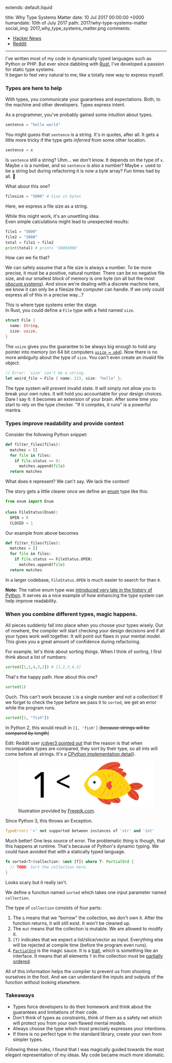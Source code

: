 extends: default.liquid

title:      Why Type Systems Matter
date:       10 Jul 2017 00:00:00 +0000
humandate:  10th of July 2017
path:       2017/why-type-systems-matter
social_img: 2017_why_type_systems_matter.png
comments:
  - <a href="https://news.ycombinator.com/item?id=15046896">Hacker News</a>
  - <a href="https://www.reddit.com/r/rust/comments/6mknzp/why_type_systems_matter/">Reddit</a>
---

I've written most of my code in dynamically typed languages such as Python or PHP. But ever since dabbling with [Rust](https://www.rust-lang.org), I've developed a passion for static type systems.  
It began to feel very natural to me; like a totally new way to express myself.  

### Types are here to help

With types, you communicate your guarantees and expectations. Both, to the machine and other developers. Types express intent.

As a programmer, you've probably gained some *intuition* about types.

```python
sentence = "hello world"
```

You might guess that `sentence` is a string. It's in quotes, after all. 
It gets a little more tricky if the type gets *inferred* from some other location.

```python
sentence = x
```

Is `sentence` still a string? Uhm... we don't know. It depends on the type of `x`. Maybe `x` is a number, and so `sentence` is also a number? Maybe `x `used to be a string but during refactoring it is now a byte array? Fun times had by all. 🎉

What about this one?


```python
filesize = "5000" # Size in bytes
```

Here, we express a file size as a string.  

While this might work, it's an unsettling idea.  
Even simple calculations might lead to unexpected results:  

```python
file1 = "5000"
file2 = "3000"
total = file1 + file2
print(total) # prints '50003000'
```

How can we fix that?  

We can safely assume that a file size is always a number.
To be more precise, it must be a positive, natural number.
There can be no negative file size, and our smallest block of memory is one byte
(on all but the most [obscure systems](https://en.wikipedia.org/wiki/4-bit)).
And since we're dealing with a discrete machine here, we know it can only be
a filesize the computer can handle.
If we only could express all of this in a precise way...?  

This is where type systems enter the stage.  
In Rust, you could define a `File` type with a field named `size`.

```rust
struct File {
  name: String,
  size: usize,
}
```

The `usize` gives you the guarantee to be always big enough to hold any pointer into memory (on 64 bit computers [`usize = u64`](https://stackoverflow.com/a/29592369/270334)).
Now there is no more ambiguity about the type of `size`.
You can't even create an invalid file object:

```rust
// Error: `size` can't be a string.
let weird_file = File { name: 123, size: "hello" };
```

The type system will prevent invalid state. It will simply not allow you to
break your own rules. It will hold you accountable for your design choices.
Dare I say it: it becomes an extension of your brain.
After some time you start to rely on the type checker. "If it compiles, it runs"
is a powerful mantra.

### Types improve readability and provide context

Consider the following Python snippet:

```python
def filter_files(files):
  matches = []
  for file in files:
    if file.status == 0:
      matches.append(file)
  return matches
```

What does `0` represent?
We can't say. We lack the context!

The story gets a little clearer once we define an [enum](https://docs.python.org/3/library/enum.html) type like this:


```python
from enum import Enum

class FileStatus(Enum):
  OPEN = 0
  CLOSED = 1
```

Our example from above becomes

```python
def filter_files(files):
  matches = []
  for file in files:
    if file.status == FileStatus.OPEN:
      matches.append(file)
  return matches
```

In a larger codebase, `FileStatus.OPEN` is much easier to search for than `0`.  

**Note:** The native enum type was [introduced very late in the history of Python](https://www.python.org/dev/peps/pep-0435/). It serves as a nice
example of how enhancing the type system can help improve readability.

### When you combine different types, magic happens.

All pieces suddenly fall into place when you choose your types wisely. Out of nowhere, the compiler will start
checking your design decisions and if all your types work well together. It will point out flaws in your mental model.
This gives you a great amount of confidence during refactoring.

For example, let's think about sorting things.
When I think of sorting, I first think about a list of numbers:

```python
sorted([1,5,4,3,2]) # [1,2,3,4,5]
```

That's the happy path. How about this one?

```python
sorted(1)
```

Ouch. This can't work because `1` is a single number and not a collection!
If we forget to check the type before we pass it to `sorted`, we get an error
while the program runs.

```python
sorted([1, "fish"])
```

In Python 2, this would result in `[1, 'fish']` (<strike>because strings will be compared by length</strike>)

Edit: Reddit user [jcdyer3 pointed out](https://www.reddit.com/r/rust/comments/6mknzp/why_type_systems_matter/dk2jtcm/) that the reason is that when incomparable types are compared, they sort by their type, so all ints will come before all strings. It's a [CPython implementation detail](https://stackoverflow.com/a/3270689/270334)).

<figure>
<img src="/img/posts/2017/type-systems/fish.svg" alt="1 < fish according to Python 2"/>
  <figcaption>
  Illustration provided by <a href="http://www.freepik.com/free-vector/sealife-animals-collection_1072064.htm">Freepik.com</a>.
  </figcaption>
</figure>


Since Python 3, this throws an Exception.

```python
TypeError: '<' not supported between instances of 'str' and 'int'
```

Much better! One less source of error. The problematic thing is though, that this happens at runtime.
That's because of Python's dynamic typing.
We could have avoided that with a statically typed language.


```rust
fn sorted<T>(collection: &mut [T]) where T: PartialOrd {
  // TODO: Sort the collection here.
}
```

Looks scary but it really isn't.

We define a function named `sorted` which takes one input parameter named
`collection`.

The type of `collection` consists of four parts:

1. The `&` means that we "borrow" the collection, we don't own it. After the function returns, it will still exist. It won't be cleaned up.
2. The `mut` means that the collection is mutable. We are allowed to modify it.
3. `[T]` indicates that we expect a list/slice/vector as input. Everything else
   will be rejected at compile time (before the program even runs).
 4. [`PartialOrd`](https://doc.rust-lang.org/std/cmp/trait.PartialOrd.html) is
    the magic sauce.  It is a [trait](https://doc.rust-lang.org/book/second-edition/ch10-02-traits.html), which is something like an interface. It means that all elements `T` in the collection must be [partially ordered](https://en.wikipedia.org/wiki/Partially_ordered_set).

All of this information helps the compiler to prevent us from shooting ourselves in the foot.
And we can understand the inputs and outputs of the function without looking elsewhere.

### Takeaways

* Types force developers to do their homework and think about the guarantees and limitations of their code.
* Don't think of types as constraints, think of them as a safety net which will protect you from your own flawed mental models.
* Always choose the type which most precisely expresses your intentions.
* If there is no perfect type in the standard library, create your own from simpler types.

Following these rules, I found that I was magically guided towards the most elegant representation of my ideas.
My code became much more idiomatic.


